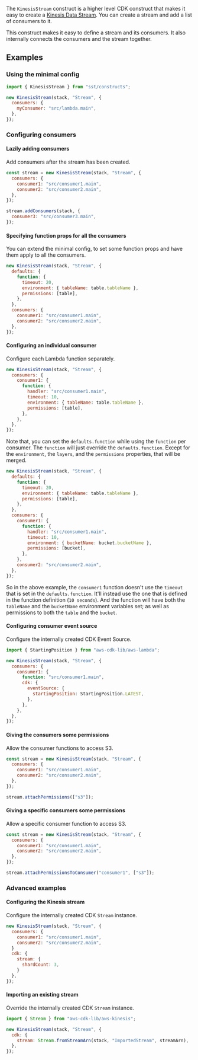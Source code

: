 The `KinesisStream` construct is a higher level CDK construct that makes it easy to create a [Kinesis Data Stream](https://aws.amazon.com/kinesis/data-streams/). You can create a stream and add a list of consumers to it.

This construct makes it easy to define a stream and its consumers. It also internally connects the consumers and the stream together.

## Examples

### Using the minimal config

```js
import { KinesisStream } from "sst/constructs";

new KinesisStream(stack, "Stream", {
  consumers: {
    myConsumer: "src/lambda.main",
  },
});
```

### Configuring consumers

#### Lazily adding consumers

Add consumers after the stream has been created.

```js {8-10}
const stream = new KinesisStream(stack, "Stream", {
  consumers: {
    consumer1: "src/consumer1.main",
    consumer2: "src/consumer2.main",
  },
});

stream.addConsumers(stack, {
  consumer3: "src/consumer3.main",
});
```

#### Specifying function props for all the consumers

You can extend the minimal config, to set some function props and have them apply to all the consumers.

```js {3-7}
new KinesisStream(stack, "Stream", {
  defaults: {
    function: {
      timeout: 20,
      environment: { tableName: table.tableName },
      permissions: [table],
    },
  },
  consumers: {
    consumer1: "src/consumer1.main",
    consumer2: "src/consumer2.main",
  },
});
```

#### Configuring an individual consumer

Configure each Lambda function separately.

```js
new KinesisStream(stack, "Stream", {
  consumers: {
    consumer1: {
      function: {
        handler: "src/consumer1.main",
        timeout: 10,
        environment: { tableName: table.tableName },
        permissions: [table],
      },
    },
  },
});
```

Note that, you can set the `defaults.function` while using the `function` per consumer. The `function` will just override the `defaults.function`. Except for the `environment`, the `layers`, and the `permissions` properties, that will be merged.

```js
new KinesisStream(stack, "Stream", {
  defaults: {
    function: {
      timeout: 20,
      environment: { tableName: table.tableName },
      permissions: [table],
    },
  },
  consumers: {
    consumer1: {
      function: {
        handler: "src/consumer1.main",
        timeout: 10,
        environment: { bucketName: bucket.bucketName },
        permissions: [bucket],
      },
    },
    consumer2: "src/consumer2.main",
  },
});
```

So in the above example, the `consumer1` function doesn't use the `timeout` that is set in the `defaults.function`. It'll instead use the one that is defined in the function definition (`10 seconds`). And the function will have both the `tableName` and the `bucketName` environment variables set; as well as permissions to both the `table` and the `bucket`.

#### Configuring consumer event source

Configure the internally created CDK Event Source.

```js {8-10}
import { StartingPosition } from "aws-cdk-lib/aws-lambda";

new KinesisStream(stack, "Stream", {
  consumers: {
    consumer1: {
      function: "src/consumer1.main",
      cdk: {
        eventSource: {
          startingPosition: StartingPosition.LATEST,
        },
      },
    },
  },
});
```

#### Giving the consumers some permissions

Allow the consumer functions to access S3.

```js {8}
const stream = new KinesisStream(stack, "Stream", {
  consumers: {
    consumer1: "src/consumer1.main",
    consumer2: "src/consumer2.main",
  },
});

stream.attachPermissions(["s3"]);
```

#### Giving a specific consumers some permissions

Allow a specific consumer function to access S3.

```js {8}
const stream = new KinesisStream(stack, "Stream", {
  consumers: {
    consumer1: "src/consumer1.main",
    consumer2: "src/consumer2.main",
  },
});

stream.attachPermissionsToConsumer("consumer1", ["s3"]);
```

### Advanced examples

#### Configuring the Kinesis stream

Configure the internally created CDK `Stream` instance.

```js {7-9}
new KinesisStream(stack, "Stream", {
  consumers: {
    consumer1: "src/consumer1.main",
    consumer2: "src/consumer2.main",
  }
  cdk: {
    stream: {
      shardCount: 3,
    }
  },
});
```

#### Importing an existing stream

Override the internally created CDK `Stream` instance.

```js {5}
import { Stream } from "aws-cdk-lib/aws-kinesis";

new KinesisStream(stack, "Stream", {
  cdk: {
    stream: Stream.fromStreamArn(stack, "ImportedStream", streamArn),
  },
});
```
